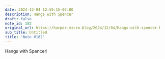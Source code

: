 ```yaml
---
date: 2024-12-04 12:59:15-07:00
description: Hangs with Spencer
draft: false
note_id: 182
original_url: https://harper.micro.blog/2024/12/04/hangs-with-spencer.html
sub_title: Untitled
title: 'Note #182'
---
```


Hangs with Spencer!